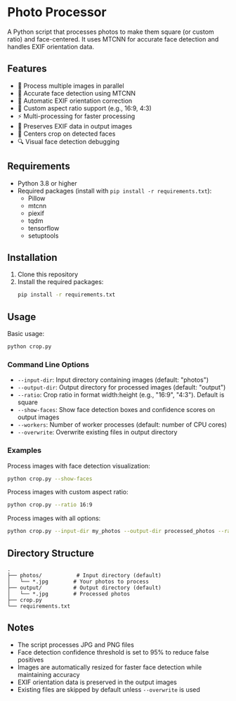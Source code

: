 # Photo Processor

A Python script that processes photos to make them square (or custom ratio) and face-centered. It uses MTCNN for accurate face detection and handles EXIF orientation data.

## Features

- 📸 Process multiple images in parallel
- 👤 Accurate face detection using MTCNN
- 🔄 Automatic EXIF orientation correction
- 📐 Custom aspect ratio support (e.g., 16:9, 4:3)
- ⚡ Multi-processing for faster processing
- 💾 Preserves EXIF data in output images
- 🎯 Centers crop on detected faces
- 🔍 Visual face detection debugging

## Requirements

- Python 3.8 or higher
- Required packages (install with `pip install -r requirements.txt`):
  - Pillow
  - mtcnn
  - piexif
  - tqdm
  - tensorflow
  - setuptools

## Installation

1. Clone this repository
2. Install the required packages:
   ```bash
   pip install -r requirements.txt
   ```

## Usage

Basic usage:
```bash
python crop.py
```

### Command Line Options

- `--input-dir`: Input directory containing images (default: "photos")
- `--output-dir`: Output directory for processed images (default: "output")
- `--ratio`: Crop ratio in format width:height (e.g., "16:9", "4:3"). Default is square
- `--show-faces`: Show face detection boxes and confidence scores on output images
- `--workers`: Number of worker processes (default: number of CPU cores)
- `--overwrite`: Overwrite existing files in output directory

### Examples

Process images with face detection visualization:
```bash
python crop.py --show-faces
```

Process images with custom aspect ratio:
```bash
python crop.py --ratio 16:9
```

Process images with all options:
```bash
python crop.py --input-dir my_photos --output-dir processed_photos --ratio 16:9 --show-faces --workers 4 --overwrite
```

## Directory Structure

```
.
├── photos/           # Input directory (default)
│   └── *.jpg        # Your photos to process
├── output/          # Output directory (default)
│   └── *.jpg        # Processed photos
├── crop.py
└── requirements.txt
```

## Notes

- The script processes JPG and PNG files
- Face detection confidence threshold is set to 95% to reduce false positives
- Images are automatically resized for faster face detection while maintaining accuracy
- EXIF orientation data is preserved in the output images
- Existing files are skipped by default unless `--overwrite` is used 